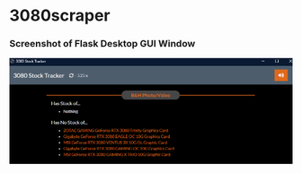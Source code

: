 # 3080scraper
### Screenshot of Flask Desktop GUI Window
![Screenshot of Desktop Window](screenshot.png?raw=true)
